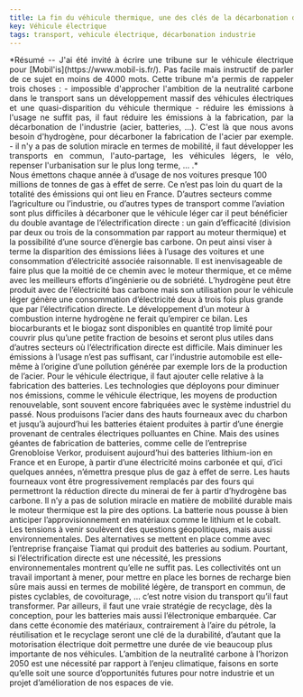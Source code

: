 ```yaml
---
title: La fin du véhicule thermique, une des clés de la décarbonation de nos transports
key: Véhicule électrique
tags: transport, vehicule électrique, décarbonation industrie
---
```


<span class="summary" style="display:block; text-align: justify">
*Résumé -- J'ai été invité à écrire une tribune sur le véhicule électrique pour [Mobil'is](https://www.mobil-is.fr/). Pas facile mais instructif de parler de ce sujet en moins de 4000 mots. Cette tribune m'a permis de rappeler trois choses :
- impossible d'approcher l'ambition de la neutralité carbone dans le transport sans un développement massif des véhicules électriques et une quasi-disparition du véhicule thermique
- réduire les émissions à l'usage ne suffit pas, il faut réduire les émissions à la fabrication, par la décarbonation de l'industrie (acier, batteries, ...). C'est là que nous avons besoin d'hydrogène, pour décarboner la fabrication de l'acier par exemple.
- il n'y a pas de solution miracle en termes de mobilité, il faut développer les transports en commun, l'auto-partage, les véhicules légers, le vélo, repenser l'urbanisation sur le plus long terme, ... .*
</span>
<!--more-->



<span class="mytext">
Nous émettons chaque année à d’usage de nos voitures presque 100 millions de tonnes de gas à effet de serre. Ce n’est pas loin du quart de la totalité des émissions qui ont lieu en France. D’autres secteurs comme l’agriculture ou l’industrie, ou d’autres types de transport comme l’aviation sont plus difficiles à décarboner que le véhicule léger car il peut bénéficier du double avantage de l’électrification directe : un gain d’efficacité (division par deux ou trois de la consommation par rapport au moteur thermique) et la possibilité d’une source d’énergie bas carbone. On peut ainsi viser à terme la disparition des émissions liées à l’usage des voitures et une consommation d’électricité associée raisonnable. Il est inenvisageable de faire plus que la moitié de ce chemin avec le moteur thermique, et ce même avec les meilleurs efforts d’ingénierie ou de sobriété. L’hydrogène peut être produit avec de l’électricité bas carbone mais son utilisation pour le véhicule léger génère une consommation d’électricité deux à trois fois plus grande que par l’électrification directe. Le développement d’un moteur à combustion interne hydrogène ne ferait qu’empirer ce bilan. Les biocarburants et le biogaz sont disponibles en quantité trop limité pour couvrir plus qu’une petite fraction de besoins et seront plus utiles dans d’autres secteurs où l’électrification directe est difficile.
</span>

<span class="mytext">
Mais diminuer les émissions à l’usage n’est pas suffisant, car l’industrie automobile est elle-même à l’origine d’une pollution générée par exemple lors de la production de l’acier. Pour le véhicule électrique, il faut ajouter celle relative à la fabrication des batteries. Les technologies que déployons pour diminuer nos émissions, comme le véhicule électrique, les moyens de production renouvelable, sont souvent encore fabriquées avec le système industriel du passé. Nous produisons l’acier dans des hauts fourneaux avec du charbon et jusqu’à aujourd’hui les batteries étaient produites à partir d’une énergie provenant de centrales électriques polluantes en Chine. Mais des usines géantes de fabrication de batteries, comme celle de l’entreprise Grenobloise Verkor, produisent aujourd’hui des batteries lithium-ion en France et en Europe, à partir d’une électricité moins carbonée et qui, d’ici quelques années, n’émettra presque plus de gaz à effet de serre. Les hauts fourneaux vont être progressivement remplacés par des fours qui permettront la réduction directe du minerai de fer à partir d’hydrogène bas carbone.
</span>

<span class="mytext">
Il n’y a pas de solution miracle en matière de mobilité durable mais le moteur thermique est la pire des options. La batterie nous pousse à bien anticiper l’approvisionnement en matériaux comme le lithium et le cobalt. Les tensions à venir soulèvent des questions géopolitiques, mais aussi environnementales. Des alternatives se mettent en place comme avec l’entreprise française Tiamat qui produit des batteries au sodium. Pourtant, si l’électrification directe est une nécessité, les pressions environnementales montrent qu’elle ne suffit pas. Les collectivités ont un travail important à mener, pour mettre en place les bornes de recharge bien sûre mais aussi en termes de mobilité légère, de transport en commun, de pistes cyclables, de covoiturage, … c’est notre vision du transport qu’il faut transformer. Par ailleurs, il faut une vraie stratégie de recyclage, dès la conception, pour les batteries mais aussi l’électronique embarquée. Car dans cette économie des matériaux, contrairement à l’aire du pétrole, la réutilisation et le recyclage seront une clé de la durabilité, d’autant que la motorisation électrique doit permettre une durée de vie beaucoup plus importante de nos véhicules. L’ambition de la neutralité carbone à l’horizon 2050 est une nécessité par rapport à l’enjeu climatique, faisons en sorte qu’elle soit une source d’opportunités futures pour notre industrie et un projet d’amélioration de nos espaces de vie.
</span>
